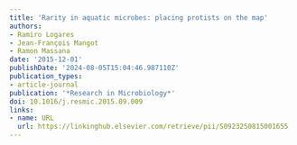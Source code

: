 ```yaml
---
title: 'Rarity in aquatic microbes: placing protists on the map'
authors:
- Ramiro Logares
- Jean-François Mangot
- Ramon Massana
date: '2015-12-01'
publishDate: '2024-08-05T15:04:46.987110Z'
publication_types:
- article-journal
publication: '*Research in Microbiology*'
doi: 10.1016/j.resmic.2015.09.009
links:
- name: URL
  url: https://linkinghub.elsevier.com/retrieve/pii/S0923250815001655
---
```

